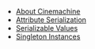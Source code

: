 * [About Cinemachine](index.md)
* [Attribute Serialization](AttributeSerialization.md)
* [Serializable Values](SerializableValues.md)
* [Singleton Instances](Instance.md)